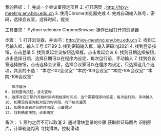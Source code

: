 我的目标：
    1. 完成一个会议室预定项目
    2. 打开网页：http://hjxy-meeting.env.bnu.edu.cn
    3. 使用Chrome浏览器完成
    4. 完成自动输入账号，密码，选择会议室，选择时间，提交

工具要求：
    Python  selenium ChromeBrowser 
    操作已经打开的浏览器

步骤：
    1. 打开浏览器，并访问：http://hjxy-meeting.env.bnu.edu.cn
    2. 找到工号输入框，输入工号:07199
    3. 找到密码输入框，输入密码:hj2021
    4. 找到登录按钮，点击登录
    5. 找到发起会议按钮选择框，点击发起会议
    6. 找到日期选择按钮，点击选择日期，选择日期可以在程序内设定，每次运行前，手动输入
    7. 找到会议室选择按钮，点击选择会议室，选择会议室可以在程序内设定，只选择这几个选项，其余的不选：
       “本院-102会议室”
       “本院-103会议室”
       “本院-105会议室”
       “本院-106会议室”
       
       依次遍历
    8. 找到查询按钮，点击查询
    9. 选择对应日期的开始时间点和结束时间点，这个需要程序内设定，每次运行前，手动输入
    10. 如果没有查询到对应的时间段，向下依次遍历
    11. 如果查询到对应的时间段，点击预定
    12. 找到确定按钮，点击确定

备注：
    1. 预约之后不可以取消
    2.  通过滑块登录的步骤
    获取验证码图片
        识别图片，计算轨迹距离
        寻找滑块，控制滑动